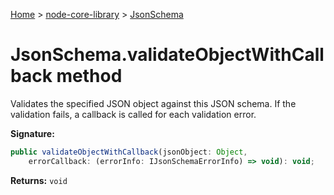 <!-- docId=node-core-library.jsonschema.validateobjectwithcallback -->

[Home](./index.md) &gt; [node-core-library](./node-core-library.md) &gt; [JsonSchema](./node-core-library.jsonschema.md)

# JsonSchema.validateObjectWithCallback method

Validates the specified JSON object against this JSON schema. If the validation fails, a callback is called for each validation error.

**Signature:**
```javascript
public validateObjectWithCallback(jsonObject: Object,
    errorCallback: (errorInfo: IJsonSchemaErrorInfo) => void): void;
```
**Returns:** `void`

